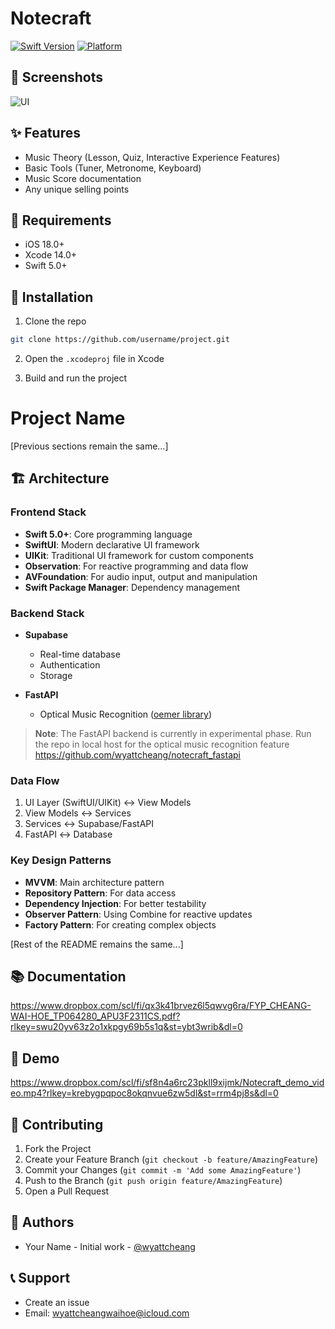 # Notecraft

[![Swift Version](https://img.shields.io/badge/Swift-5.0-orange.svg)](https://swift.org)
[![Platform](https://img.shields.io/badge/Platform-iOS%2018.0+-blue.svg)](https://developer.apple.com/ios/)

## 📱 Screenshots
![UI](https://github.com/user-attachments/assets/5063bf58-b663-4e31-83e8-14df43e1b78e)

## ✨ Features

- Music Theory (Lesson, Quiz, Interactive Experience Features)
- Basic Tools (Tuner, Metronome, Keyboard)
- Music Score documentation
- Any unique selling points

## 🔧 Requirements

- iOS 18.0+
- Xcode 14.0+
- Swift 5.0+

## 📲  Installation

1. Clone the repo
```bash
git clone https://github.com/username/project.git
```

2. Open the `.xcodeproj` file in Xcode

3. Build and run the project

# Project Name

[Previous sections remain the same...]

## 🏗 Architecture

### Frontend Stack
- **Swift 5.0+**: Core programming language
- **SwiftUI**: Modern declarative UI framework
- **UIKit**: Traditional UI framework for custom components
- **Observation**: For reactive programming and data flow
- **AVFoundation**: For audio input, output and manipulation
- **Swift Package Manager**: Dependency management

### Backend Stack
- **Supabase**
  - Real-time database
  - Authentication
  - Storage
  
- **FastAPI**
  - Optical Music Recognition ([oemer library](https://github.com/BreezeWhite/oemer)) 

> **Note**: The FastAPI backend is currently in experimental phase. Run the repo in local host for the optical music recognition feature
> https://github.com/wyattcheang/notecraft_fastapi



### Data Flow
1. UI Layer (SwiftUI/UIKit) ↔️ View Models
2. View Models ↔️ Services
3. Services ↔️ Supabase/FastAPI
4. FastAPI ↔️ Database

### Key Design Patterns
- **MVVM**: Main architecture pattern
- **Repository Pattern**: For data access
- **Dependency Injection**: For better testability
- **Observer Pattern**: Using Combine for reactive updates
- **Factory Pattern**: For creating complex objects

[Rest of the README remains the same...]

## 📚 Documentation
https://www.dropbox.com/scl/fi/qx3k41brvez6l5qwvg6ra/FYP_CHEANG-WAI-HOE_TP064280_APU3F2311CS.pdf?rlkey=swu20yv63z2o1xkpgy69b5s1q&st=ybt3wrib&dl=0

## 🎥 Demo
https://www.dropbox.com/scl/fi/sf8n4a6rc23pkll9xijmk/Notecraft_demo_video.mp4?rlkey=krebygpqpoc8okqnvue6zw5dl&st=rrm4pj8s&dl=0

## 🤝 Contributing

1. Fork the Project
2. Create your Feature Branch (`git checkout -b feature/AmazingFeature`)
3. Commit your Changes (`git commit -m 'Add some AmazingFeature'`)
4. Push to the Branch (`git push origin feature/AmazingFeature`)
5. Open a Pull Request

## 👥 Authors

- Your Name - Initial work - [@wyattcheang](https://github.com/wyattcheang)

## 📞 Support

- Create an issue
- Email: wyattcheangwaihoe@icloud.com
